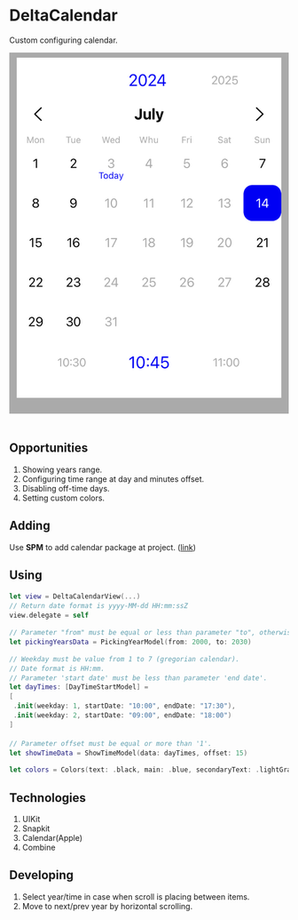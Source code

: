 # DeltaCalendar
Custom configuring calendar.

<img src="https://github.com/gikKid/DeltaCalendar/blob/main/ContentResource/CalendarView.jpeg" title="" width="550" height="650"/>&nbsp;

## Opportunities
1. Showing years range.
2. Configuring time range at day and minutes offset.
3. Disabling off-time days.
4. Setting custom colors.

## Adding
Use **SPM** to add calendar package at project. ([link](https://github.com/gikKid/DeltaCalendar))

## Using
```swift
let view = DeltaCalendarView(...)
// Return date format is yyyy-MM-dd HH:mm:ssZ
view.delegate = self
```

```swift
// Parameter "from" must be equal or less than parameter "to", otherwise it woudnt be build.
let pickingYearsData = PickingYearModel(from: 2000, to: 2030)
```

```swift
// Weekday must be value from 1 to 7 (gregorian calendar).
// Date format is HH:mm.
// Parameter 'start date' must be less than parameter 'end date'.
let dayTimes: [DayTimeStartModel] =
[
 .init(weekday: 1, startDate: "10:00", endDate: "17:30"),
 .init(weekday: 2, startDate: "09:00", endDate: "18:00")
]

// Parameter offset must be equal or more than '1'.
let showTimeData = ShowTimeModel(data: dayTimes, offset: 15)
```

```swift
let colors = Colors(text: .black, main: .blue, secondaryText: .lightGray, background: .white)
```

## Technologies
1. UIKit
2. Snapkit
3. Calendar(Apple)
4. Combine

## Developing
1. Select year/time in case when scroll is placing between items.
2. Move to next/prev year by horizontal scrolling.